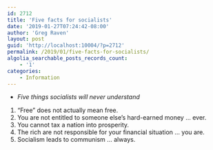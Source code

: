 ```yaml
---
id: 2712
title: 'Five facts for socialists'
date: '2019-01-27T07:24:42-08:00'
author: 'Greg Raven'
layout: post
guid: 'http://localhost:10004/?p=2712'
permalink: /2019/01/five-facts-for-socialists/
algolia_searchable_posts_records_count:
    - '1'
categories:
    - Information
---
```


- *Five things socialists will never understand*

1. “Free” does not actually mean free.
2. You are not entitled to someone else’s hard-earned money … ever.
3. You cannot tax a nation into prosperity.
4. The rich are not responsible for your financial situation … you are.
5. Socialism leads to communism … always.